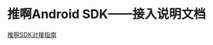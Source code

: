 # 推啊Android SDK——接入说明文档

    
  [推啊SDK对接指南](https://yun.dui88.com/tuia/sdk/html/推啊广告SDK-Android-V3.0.6.0.html)
  
  